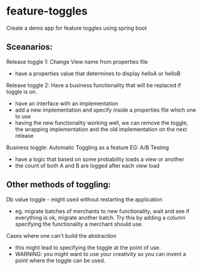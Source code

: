 # feature-toggles
Create a demo app for feature toggles using spring boot

## Sceanarios:

Release toggle 1: Change View name from properties file
- have a properties value that determines to display helloA or helloB

Release toggle 2: Have a business functionality that will be replaced if toggle is on.
- have an interface with an implementation
- add a new implementation and specify inside a properties file which one to use
- having the new functionality working well, we can remove the toggle, the wrapping implementation and the old implementation on the next release

Business toggle: Automatic Toggling as a feature
EG: A/B Testing
- have a logic that based on some probability loads a view or another
- the count of both A and B are logged after each view load



## Other methods of toggling:
Db value toggle - might used without restarting the application
- eg. migrate batches of merchants to new functionality, wait and see if everything is ok, migrate another batch. Try this by adding a column specifying the functionality a merchant should use.

Cases where one can't build the abstraction 
- this might lead to specifying the toggle at the point of use.
- WARNING: you might want to use your creativity so you can invent a point where the toggle can be used.
